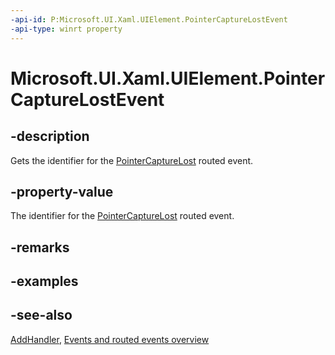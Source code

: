 ```yaml
---
-api-id: P:Microsoft.UI.Xaml.UIElement.PointerCaptureLostEvent
-api-type: winrt property
---
```


<!-- Property syntax
public Microsoft.UI.Xaml.RoutedEvent PointerCaptureLostEvent { get; }
-->

# Microsoft.UI.Xaml.UIElement.PointerCaptureLostEvent

## -description

Gets the identifier for the [PointerCaptureLost](uielement_pointercapturelost.md) routed event.

## -property-value

The identifier for the [PointerCaptureLost](uielement_pointercapturelost.md) routed event.

## -remarks

## -examples

## -see-also

[AddHandler](uielement_addhandler_1350394113.md), [Events and routed events overview](/windows/uwp/xaml-platform/events-and-routed-events-overview)
